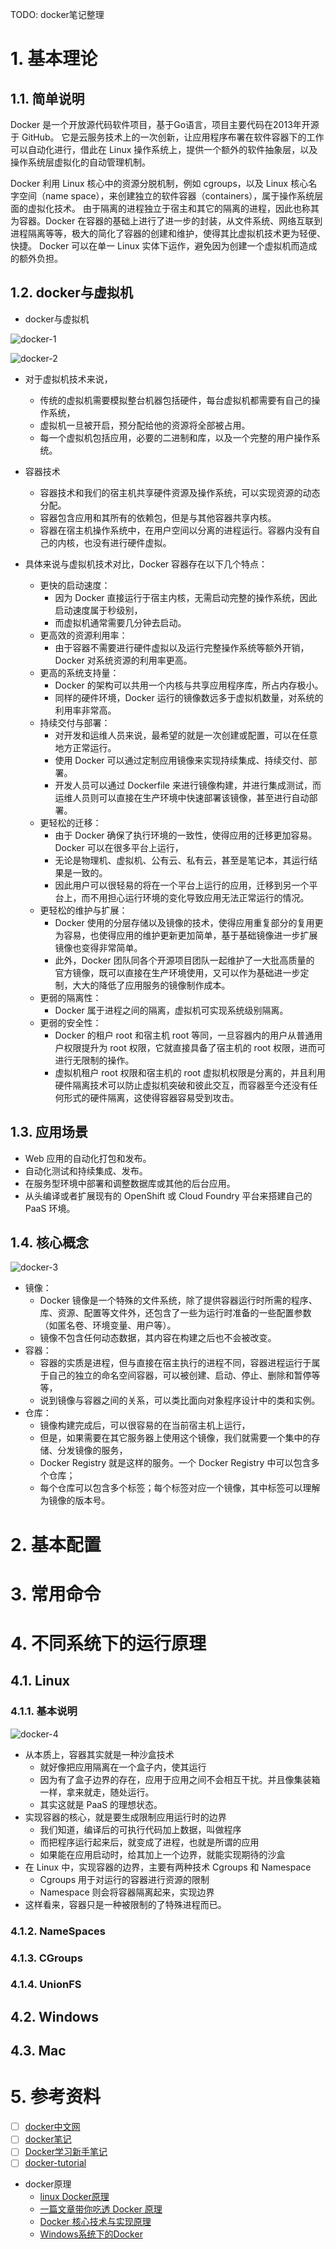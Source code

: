 TODO: docker笔记整理

# 1. 基本理论

## 1.1. 简单说明

Docker 是一个开放源代码软件项目，基于Go语言，项目主要代码在2013年开源于 GitHub。
它是云服务技术上的一次创新，让应用程序布署在软件容器下的工作可以自动化进行，借此在 Linux 操作系统上，提供一个额外的软件抽象层，以及操作系统层虚拟化的自动管理机制。

Docker 利用 Linux 核心中的资源分脱机制，例如 cgroups，以及 Linux 核心名字空间（name space），来创建独立的软件容器（containers），属于操作系统层面的虚拟化技术。
由于隔离的进程独立于宿主和其它的隔离的进程，因此也称其为容器。Docker 在容器的基础上进行了进一步的封装，从文件系统、网络互联到进程隔离等等，极大的简化了容器的创建和维护，使得其比虚拟机技术更为轻便、快捷。
Docker 可以在单一 Linux 实体下运作，避免因为创建一个虚拟机而造成的额外负担。

## 1.2. docker与虚拟机

- docker与虚拟机

![docker-1](./image/docker-1.png)

![docker-2](./image/docker-2.png)

  - 对于虚拟机技术来说，
    - 传统的虚拟机需要模拟整台机器包括硬件，每台虚拟机都需要有自己的操作系统，
    - 虚拟机一旦被开启，预分配给他的资源将全部被占用。
    - 每一个虚拟机包括应用，必要的二进制和库，以及一个完整的用户操作系统。
  - 容器技术
    - 容器技术和我们的宿主机共享硬件资源及操作系统，可以实现资源的动态分配。
    - 容器包含应用和其所有的依赖包，但是与其他容器共享内核。
    - 容器在宿主机操作系统中，在用户空间以分离的进程运行。容器内没有自己的内核，也没有进行硬件虚拟。

- 具体来说与虚拟机技术对比，Docker 容器存在以下几个特点：
  - 更快的启动速度：
    - 因为 Docker 直接运行于宿主内核，无需启动完整的操作系统，因此启动速度属于秒级别，
    - 而虚拟机通常需要几分钟去启动。
  - 更高效的资源利用率：
    - 由于容器不需要进行硬件虚拟以及运行完整操作系统等额外开销，Docker 对系统资源的利用率更高。
  - 更高的系统支持量：
    - Docker 的架构可以共用一个内核与共享应用程序库，所占内存极小。
    - 同样的硬件环境，Docker 运行的镜像数远多于虚拟机数量，对系统的利用率非常高。
  - 持续交付与部署：
    - 对开发和运维人员来说，最希望的就是一次创建或配置，可以在任意地方正常运行。
    - 使用 Docker 可以通过定制应用镜像来实现持续集成、持续交付、部署。
    - 开发人员可以通过 Dockerfile 来进行镜像构建，并进行集成测试，而运维人员则可以直接在生产环境中快速部署该镜像，甚至进行自动部署。
  - 更轻松的迁移：
    - 由于 Docker 确保了执行环境的一致性，使得应用的迁移更加容易。Docker 可以在很多平台上运行，
    - 无论是物理机、虚拟机、公有云、私有云，甚至是笔记本，其运行结果是一致的。
    - 因此用户可以很轻易的将在一个平台上运行的应用，迁移到另一个平台上，而不用担心运行环境的变化导致应用无法正常运行的情况。
  - 更轻松的维护与扩展：
    - Docker 使用的分层存储以及镜像的技术，使得应用重复部分的复用更为容易，也使得应用的维护更新更加简单，基于基础镜像进一步扩展镜像也变得非常简单。
    - 此外，Docker 团队同各个开源项目团队一起维护了一大批高质量的 官方镜像，既可以直接在生产环境使用，又可以作为基础进一步定制，大大的降低了应用服务的镜像制作成本。
  - 更弱的隔离性：
    - Docker 属于进程之间的隔离，虚拟机可实现系统级别隔离。
  - 更弱的安全性：
    - Docker 的租户 root 和宿主机 root 等同，一旦容器内的用户从普通用户权限提升为 root 权限，它就直接具备了宿主机的 root 权限，进而可进行无限制的操作。
    - 虚拟机租户 root 权限和宿主机的 root 虚拟机权限是分离的，并且利用硬件隔离技术可以防止虚拟机突破和彼此交互，而容器至今还没有任何形式的硬件隔离，这使得容器容易受到攻击。

## 1.3. 应用场景

- Web 应用的自动化打包和发布。
- 自动化测试和持续集成、发布。
- 在服务型环境中部署和调整数据库或其他的后台应用。
- 从头编译或者扩展现有的 OpenShift 或 Cloud Foundry 平台来搭建自己的 PaaS 环境。

## 1.4. 核心概念

![docker-3](./image/docker-3.png)

- 镜像：
  - Docker 镜像是一个特殊的文件系统，除了提供容器运行时所需的程序、库、资源、配置等文件外，还包含了一些为运行时准备的一些配置参数（如匿名卷、环境变量、用户等）。
  - 镜像不包含任何动态数据，其内容在构建之后也不会被改变。
- 容器：
  - 容器的实质是进程，但与直接在宿主执行的进程不同，容器进程运行于属于自己的独立的命名空间容器，可以被创建、启动、停止、删除和暂停等等，
  - 说到镜像与容器之间的关系，可以类比面向对象程序设计中的类和实例。
- 仓库：
  - 镜像构建完成后，可以很容易的在当前宿主机上运行，
  - 但是，如果需要在其它服务器上使用这个镜像，我们就需要一个集中的存储、分发镜像的服务，
  - Docker Registry 就是这样的服务。一个 Docker Registry 中可以包含多个仓库；
  - 每个仓库可以包含多个标签；每个标签对应一个镜像，其中标签可以理解为镜像的版本号。

# 2. 基本配置

# 3. 常用命令

# 4. 不同系统下的运行原理

## 4.1. Linux

### 4.1.1. 基本说明

![docker-4](./image/docker-4.png)

- 从本质上，容器其实就是一种沙盒技术
  - 就好像把应用隔离在一个盒子内，使其运行
  - 因为有了盒子边界的存在，应用于应用之间不会相互干扰。并且像集装箱一样，拿来就走，随处运行。
  - 其实这就是 PaaS 的理想状态。
- 实现容器的核心，就是要生成限制应用运行时的边界
  - 我们知道，编译后的可执行代码加上数据，叫做程序
  - 而把程序运行起来后，就变成了进程，也就是所谓的应用
  - 如果能在应用启动时，给其加上一个边界，就能实现期待的沙盒
- 在 Linux 中，实现容器的边界，主要有两种技术 Cgroups 和 Namespace
  - Cgroups 用于对运行的容器进行资源的限制
  - Namespace 则会将容器隔离起来，实现边界
- 这样看来，容器只是一种被限制的了特殊进程而已。


### 4.1.2. NameSpaces

### 4.1.3. CGroups

### 4.1.4. UnionFS

## 4.2. Windows

## 4.3. Mac

# 5. 参考资料

- [ ] [docker中文网](https://dockerdocs.cn/)
- [ ] [docker笔记](https://zhuanlan.zhihu.com/p/365455200)
- [ ] [Docker学习新手笔记](https://hijiangtao.github.io/2018/04/17/Docker-in-Action/)
- [ ] [docker-tutorial](https://github.com/jaywcjlove/docker-tutorial)
- docker原理
  - [linux Docker原理](https://blog.csdn.net/crazymakercircle/article/details/120747767)
  - [一篇文章带你吃透 Docker 原理](https://www.cnblogs.com/michael9/p/13039700.html)
  - [Docker 核心技术与实现原理](https://draveness.me/docker/)
  - [Windows系统下的Docker](http://blog.allposs.com/post/kubernetes/101-windows%E7%B3%BB%E7%BB%9F%E4%B8%8B%E7%9A%84docker/)

